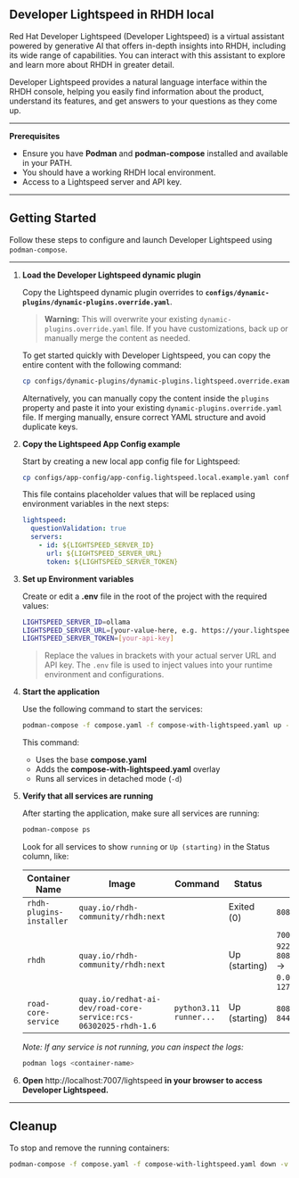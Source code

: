 ## Developer Lightspeed in RHDH local

Red Hat Developer Lightspeed (Developer Lightspeed) is a virtual assistant powered by generative AI that offers in-depth insights into RHDH, including its wide range of capabilities. You can interact with this assistant to explore and learn more about RHDH in greater detail.

Developer Lightspeed provides a natural language interface within the RHDH console, helping you easily find information about the product, understand its features, and get answers to your questions as they come up.

---

**Prerequisites**

- Ensure you have **Podman** and **podman-compose** installed and available in your PATH.
- You should have a working RHDH local environment.
- Access to a Lightspeed server and API key.

---

## Getting Started

Follow these steps to configure and launch Developer Lightspeed using `podman-compose`.

---

1. **Load the Developer Lightspeed dynamic plugin**

   Copy the Lightspeed dynamic plugin overrides to **`configs/dynamic-plugins/dynamic-plugins.override.yaml`**.

   > **Warning:** This will overwrite your existing `dynamic-plugins.override.yaml` file. If you have customizations, back up or manually merge the content as needed.

   To get started quickly with Developer Lightspeed, you can copy the entire content with the following command:

   ```bash
   cp configs/dynamic-plugins/dynamic-plugins.lightspeed.override.example.yaml configs/dynamic-plugins/dynamic-plugins.override.yaml
   ```

   Alternatively, you can manually copy the content inside the `plugins` property and paste it into your existing `dynamic-plugins.override.yaml` file. If merging manually, ensure correct YAML structure and avoid duplicate keys.

2. **Copy the Lightspeed App Config example**

   Start by creating a new local app config file for Lightspeed:

   ```bash
   cp configs/app-config/app-config.lightspeed.local.example.yaml configs/app-config/app-config.lightspeed.local.yaml
   ```

   This file contains placeholder values that will be replaced using environment variables in the next steps:

   ```yaml
   lightspeed:
     questionValidation: true
     servers:
       - id: ${LIGHTSPEED_SERVER_ID}
         url: ${LIGHTSPEED_SERVER_URL}
         token: ${LIGHTSPEED_SERVER_TOKEN}
   ```

3. **Set up Environment variables**

   Create or edit a **.env** file in the root of the project with the required values:

   ```bash
   LIGHTSPEED_SERVER_ID=ollama
   LIGHTSPEED_SERVER_URL=[your-value-here, e.g. https://your.lightspeed.server/v1]
   LIGHTSPEED_SERVER_TOKEN=[your-api-key]
   ```

   > Replace the values in brackets with your actual server URL and API key. The `.env` file is used to inject values into your runtime environment and configurations.

4. **Start the application**

   Use the following command to start the services:

   ```bash
   podman-compose -f compose.yaml -f compose-with-lightspeed.yaml up -d
   ```

   This command:

   - Uses the base **compose.yaml**
   - Adds the **compose-with-lightspeed.yaml** overlay
   - Runs all services in detached mode (`-d`)

5. **Verify that all services are running**

   After starting the application, make sure all services are running:

   ```bash
   podman-compose ps
   ```

   Look for all services to show `running` or `Up (starting)` in the Status column, like:

   | Container Name           | Image                                            | Command                | Status        | Ports                                                                     |
   | ------------------------ | ------------------------------------------------ | ---------------------- | ------------- | ------------------------------------------------------------------------- |
   | `rhdh-plugins-installer` | `quay.io/rhdh-community/rhdh:next`               |                        | Exited (0)    | `8080/tcp`                                                                |
   | `rhdh`                   | `quay.io/rhdh-community/rhdh:next`               |                        | Up (starting) | `7007/tcp`, `9229/tcp`, `8080/tcp`<br> → `0.0.0.0:7007`, `127.0.0.1:9229` |
   | `road-core-service`      | `quay.io/redhat-ai-dev/road-core-service:rcs-06302025-rhdh-1.6` | `python3.11 runner...` | Up (starting) | `8080/tcp`, `8443/tcp`                                                    |

   _Note: If any service is not running, you can inspect the logs:_

   ```bash
   podman logs <container-name>
   ```

7. **Open** http://localhost:7007/lightspeed **in your browser to access Developer Lightspeed.**

---

## Cleanup

To stop and remove the running containers:

```bash
podman-compose -f compose.yaml -f compose-with-lightspeed.yaml down -v
```
